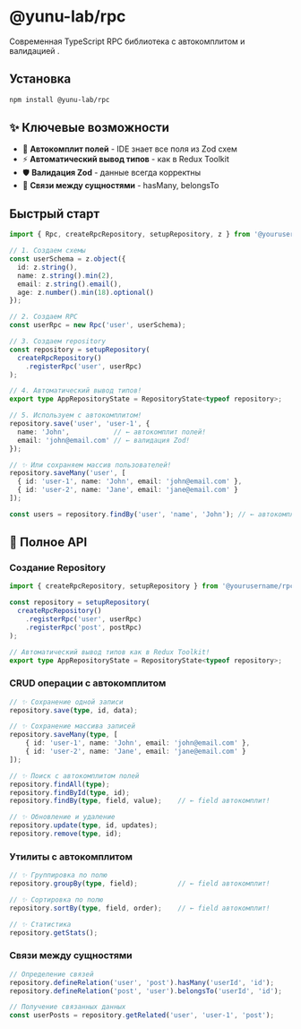 # @yunu-lab/rpc

Современная TypeScript RPC библиотека с автокомплитом и валидацией .

## Установка

```bash
npm install @yunu-lab/rpc
```

## ✨ Ключевые возможности

- 🎯 **Автокомплит полей** - IDE знает все поля из Zod схем
- ⚡ **Автоматический вывод типов** - как в Redux Toolkit  
- 🛡️ **Валидация Zod** - данные всегда корректны
- 🔗 **Связи между сущностями** - hasMany, belongsTo


## Быстрый старт

```typescript
import { Rpc, createRpcRepository, setupRepository, z } from '@yourusername/rpc';

// 1. Создаем схемы
const userSchema = z.object({
  id: z.string(),
  name: z.string().min(2),
  email: z.string().email(),
  age: z.number().min(18).optional()
});

// 2. Создаем RPC
const userRpc = new Rpc('user', userSchema);

// 3. Создаем repository
const repository = setupRepository(
  createRpcRepository()
    .registerRpc('user', userRpc)
);

// 4. Автоматический вывод типов!
export type AppRepositoryState = RepositoryState<typeof repository>;

// 5. Используем с автокомплитом!
repository.save('user', 'user-1', {
  name: 'John',           // ← автокомплит полей!
  email: 'john@email.com' // ← валидация Zod!
});

// ✨ Или сохраняем массив пользователей!
repository.saveMany('user', [
  { id: 'user-1', name: 'John', email: 'john@email.com' },
  { id: 'user-2', name: 'Jane', email: 'jane@email.com' }
]);

const users = repository.findBy('user', 'name', 'John'); // ← автокомплит 'name'!
```

## 🎯 Полное API

### Создание Repository

```typescript
import { createRpcRepository, setupRepository } from '@yourusername/rpc';

const repository = setupRepository(
  createRpcRepository()
    .registerRpc('user', userRpc)
    .registerRpc('post', postRpc)
);

// Автоматический вывод типов как в Redux Toolkit!
export type AppRepositoryState = RepositoryState<typeof repository>;
```

### CRUD операции с автокомплитом

```typescript
// ✨ Сохранение одной записи
repository.save(type, id, data);

// ✨ Сохранение массива записей
repository.saveMany(type, [
    { id: 'user-1', name: 'John', email: 'john@email.com' },
    { id: 'user-2', name: 'Jane', email: 'jane@email.com' }
]);

// ✨ Поиск с автокомплитом полей
repository.findAll(type);
repository.findById(type, id);  
repository.findBy(type, field, value);    // ← field автокомплит!

// ✨ Обновление и удаление
repository.update(type, id, updates);
repository.remove(type, id);
```

### Утилиты с автокомплитом

```typescript
// ✨ Группировка по полю
repository.groupBy(type, field);          // ← field автокомплит!

// ✨ Сортировка по полю  
repository.sortBy(type, field, order);    // ← field автокомплит!

// ✨ Статистика
repository.getStats();
```

### Связи между сущностями

```typescript
// Определение связей
repository.defineRelation('user', 'post').hasMany('userId', 'id');
repository.defineRelation('post', 'user').belongsTo('userId', 'id');

// Получение связанных данных
const userPosts = repository.getRelated('user', 'user-1', 'post');
```



